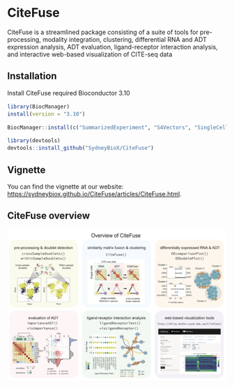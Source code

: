 # CiteFuse


CiteFuse is a streamlined package consisting of a suite of tools for pre-processing, modality integration, clustering, differential RNA and ADT expression analysis, ADT evaluation, ligand-receptor interaction analysis, and interactive web-based visualization of CITE-seq data


## Installation

Install CiteFuse required Bioconductor 3.10

```r
library(BiocManager)
install(version = "3.10")
```


```r
BiocManager::install(c("SummarizedExperiment", "S4Vectors", "SingleCellExperiment", "scater", "scran"))
```

```r
library(devtools)
devtools::install_github("SydneyBioX/CiteFuse")
```

## Vignette

You can find the vignette at our website: https://sydneybiox.github.io/CiteFuse/articles/CiteFuse.html.


## CiteFuse overview


<img src="https://raw.githubusercontent.com/SydneyBioX/CiteFuse/master/inst/figures/CiteFuse_overview.png" align="center"/>

